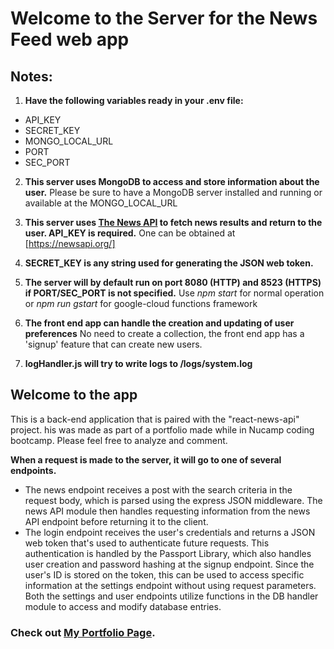 # Welcome to the Server for the News Feed web app

## Notes:
1. **Have the following variables ready in your .env file:**
 - API_KEY 
 - SECRET_KEY
 - MONGO_LOCAL_URL
 - PORT
 - SEC_PORT

2. **This server uses MongoDB to access and store information about the user.**
Please be sure to have a MongoDB server installed and running or available at the MONGO_LOCAL_URL

3. **This server uses [The News API](https://newsapi.org/) to fetch news results and return to the user.  API_KEY is required.**
One can be obtained at [https://newsapi.org/]

4. **SECRET_KEY is any string used for generating the JSON web token.**

5. **The server will by default run on port 8080 (HTTP) and 8523 (HTTPS) if PORT/SEC_PORT is not specified.**
Use *npm start* for normal operation or *npm run gstart* for google-cloud functions framework

6. **The front end app can handle the creation and updating of user preferences**
No need to create a collection, the front end app has a 'signup' feature that can create new users.

7. **logHandler.js will try to write logs to /logs/system.log**

## Welcome to the app

This is a back-end application that is paired with the "react-news-api" project. his was made as part of a portfolio made while in Nucamp coding bootcamp. Please feel free to analyze and comment.

**When a request is made to the server, it will go to one of several endpoints.** 
 - The news endpoint receives a post with the search criteria in the request body, which is parsed using the express JSON middleware. The news API module then handles requesting information from the news API endpoint before returning it to the client. 
 - The login endpoint receives the user's credentials and returns a JSON web token that's used to authenticate future requests. This authentication is handled by the Passport Library, which also handles user creation and password hashing at the signup endpoint. Since the user's ID is stored on the token, this can be used to access specific information at the settings endpoint without using request parameters. Both the settings and user endpoints utilize functions in the DB handler module to access and modify database entries.

### Check out [My Portfolio Page](https://davidross-web-portfolio.web.app).